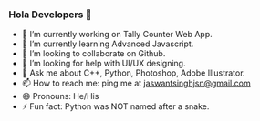 ### Hola Developers 👋

- 🔭 I’m currently working on Tally Counter Web App.
- 🌱 I’m currently learning Advanced Javascript.
- 👯 I’m looking to collaborate on Github.
- 🤔 I’m looking for help with UI/UX designing.
- 💬 Ask me about C++, Python, Photoshop, Adobe Illustrator.
- 📫 How to reach me: ping me at jaswantsinghjsn@gmail.com
- 😄 Pronouns: He/His
- ⚡ Fun fact: Python was NOT named after a snake.

